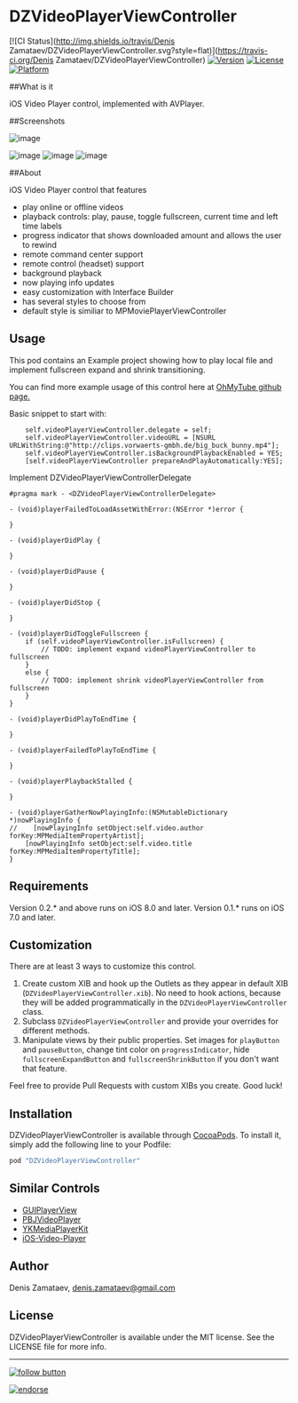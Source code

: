 # DZVideoPlayerViewController

[![CI Status](http://img.shields.io/travis/Denis Zamataev/DZVideoPlayerViewController.svg?style=flat)](https://travis-ci.org/Denis Zamataev/DZVideoPlayerViewController)
[![Version](https://img.shields.io/cocoapods/v/DZVideoPlayerViewController.svg?style=flat)](http://cocoapods.org/pods/DZVideoPlayerViewController)
[![License](https://img.shields.io/cocoapods/l/DZVideoPlayerViewController.svg?style=flat)](http://cocoapods.org/pods/DZVideoPlayerViewController)
[![Platform](https://img.shields.io/cocoapods/p/DZVideoPlayerViewController.svg?style=flat)](http://cocoapods.org/pods/DZVideoPlayerViewController)

##What is it

iOS Video Player control, implemented with AVPlayer.

##Screenshots


![image](https://raw.githubusercontent.com/DZamataev/DZVideoPlayerViewController/master/Screenshots/demo1(0.3.0).gif)

![image](https://raw.githubusercontent.com/DZamataev/DZVideoPlayerViewController/master/Screenshots/screenshot1(0.3.0).png)
![image](https://raw.githubusercontent.com/DZamataev/DZVideoPlayerViewController/master/Screenshots/screenshot2(0.3.0).png)
![image](https://raw.githubusercontent.com/DZamataev/DZVideoPlayerViewController/master/Screenshots/screenshot3(0.3.0).png)

##About

iOS Video Player control that features
* play online or offline videos
* playback controls: play, pause, toggle fullscreen, current time and left time labels
* progress indicator that shows downloaded amount and allows the user to rewind
* remote command center support
* remote control (headset) support
* background playback
* now playing info updates
* easy customization with Interface Builder 
* has several styles to choose from
* default style is similiar to MPMoviePlayerViewController

## Usage

This pod contains an Example project showing how to play local file and implement fullscreen expand and shrink transitioning.


You can find more example usage of this control here at [OhMyTube github page.](https://github.com/DZamataev/OhMyTube)

Basic snippet to start with:

``` ObjC
    self.videoPlayerViewController.delegate = self;
    self.videoPlayerViewController.videoURL = [NSURL URLWithString:@"http://clips.vorwaerts-gmbh.de/big_buck_bunny.mp4"];
    self.videoPlayerViewController.isBackgroundPlaybackEnabled = YES;
    [self.videoPlayerViewController prepareAndPlayAutomatically:YES];
```

Implement DZVideoPlayerViewControllerDelegate

``` ObjC
#pragma mark - <DZVideoPlayerViewControllerDelegate>

- (void)playerFailedToLoadAssetWithError:(NSError *)error {

}

- (void)playerDidPlay {
    
}

- (void)playerDidPause {
    
}

- (void)playerDidStop {
    
}

- (void)playerDidToggleFullscreen {
    if (self.videoPlayerViewController.isFullscreen) {
        // TODO: implement expand videoPlayerViewController to fullscreen
    }
    else {
        // TODO: implement shrink videoPlayerViewController from fullscreen
    }
}

- (void)playerDidPlayToEndTime {
    
}

- (void)playerFailedToPlayToEndTime {
    
}

- (void)playerPlaybackStalled {
    
}

- (void)playerGatherNowPlayingInfo:(NSMutableDictionary *)nowPlayingInfo {
//    [nowPlayingInfo setObject:self.video.author forKey:MPMediaItemPropertyArtist];
    [nowPlayingInfo setObject:self.video.title forKey:MPMediaItemPropertyTitle];
}
```

## Requirements

Version 0.2.* and above runs on iOS 8.0 and later.
Version 0.1.* runs on iOS 7.0 and later.

## Customization

There are at least 3 ways to customize this control.

1. Create custom XIB and hook up the Outlets as they appear in default XIB (```DZVideoPlayerViewController.xib```). No need to hook actions, because they will be added programmatically in the ```DZVideoPlayerViewController``` class.
2. Subclass ```DZVideoPlayerViewController``` and provide your overrides for different methods.
3. Manipulate views by their public properties. Set images for ```playButton``` and ```pauseButton```, change tint color on ```progressIndicator```, hide ```fullscreenExpandButton``` and ```fullscreenShrinkButton``` if you don't want that feature.

Feel free to provide Pull Requests with custom XIBs you create. Good luck!

## Installation

DZVideoPlayerViewController is available through [CocoaPods](http://cocoapods.org). To install
it, simply add the following line to your Podfile:

```ruby
pod "DZVideoPlayerViewController"
```

## Similar Controls

* [GUIPlayerView](https://github.com/guilhermearaujo/GUIPlayerView)
* [PBJVideoPlayer](https://github.com/piemonte/PBJVideoPlayer)
* [YKMediaPlayerKit](https://github.com/YasKuraishi/YKMediaPlayerKit)
* [iOS-Video-Player](https://github.com/haikieu/iOS-Video-Player)

## Author

Denis Zamataev, denis.zamataev@gmail.com

## License

DZVideoPlayerViewController is available under the MIT license. See the LICENSE file for more info.

---------------

[![follow button](http://dzamataev.github.io/images/twitter_follow.png)](https://twitter.com/DZamataev)

[![endorse](https://api.coderwall.com/dzamataev/endorsecount.png)](https://coderwall.com/dzamataev)
